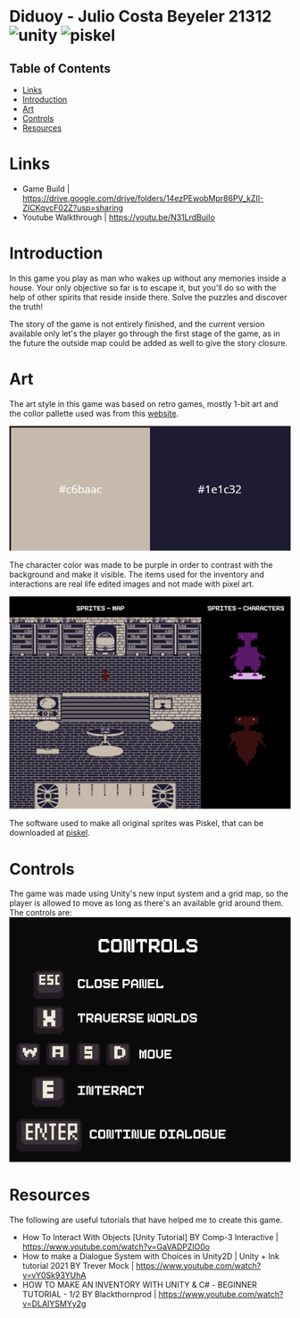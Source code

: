 # Diduoy - Julio Costa Beyeler 21312 ![unity](https://img.shields.io/badge/-Unity-lightgrey) ![piskel](https://img.shields.io/badge/-Piskel-red)
## Table of Contents
* [Links](#links)
* [Introduction](#introduction)
* [Art](#art)
* [Controls](#controls)
* [Resources](#resources)

# Links
- Game Build | https://drive.google.com/drive/folders/14ezPEwobMpr86PV_kZII-ZICKqvcF02Z?usp=sharing
- Youtube Walkthrough | https://youtu.be/N31LrdBuiIo

# Introduction
In this game you play as man who wakes up without any memories inside a house. Your only objective so far is to escape it, but you'll do so with the help of other spirits that reside inside there. Solve the puzzles and discover the truth!

The story of the game is not entirely finished, and the current version available only let's the player go through the first stage of the game, as in the future the outside map could be added as well to give the story closure.

# Art
The art style in this game was based on retro games, mostly 1-bit art and the collor pallette used was from this [website](https://lospec.com/palette-list/noire-truth). 

![](/readmeimages/colorpalette.png)

The character color was made to be purple in order to contrast with the background and make it visible. The items used for the inventory and interactions are real life edited images and not made with pixel art. 

![](/readmeimages/mapandcharacter.png)

The software used to make all original sprites was Piskel, that can be downloaded at [piskel](https://www.piskelapp.com/download).

# Controls
The game was made using Unity's new input system and a grid map, so the player is allowed to move as long as there's an available grid around them. The controls are:
![](/readmeimages/controls.png)

# Resources
The following are useful tutorials that have helped me to create this game.
- How To Interact With Objects [Unity Tutorial] BY Comp-3 Interactive | https://www.youtube.com/watch?v=GaVADPZlO0o
- How to make a Dialogue System with Choices in Unity2D | Unity + Ink tutorial 2021 BY Trever Mock | https://www.youtube.com/watch?v=vY0Sk93YUhA
- HOW TO MAKE AN INVENTORY WITH UNITY & C# - BEGINNER TUTORIAL - 1/2 BY Blackthornprod | https://www.youtube.com/watch?v=DLAIYSMYy2g
